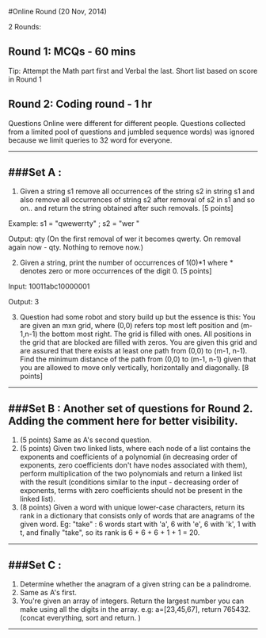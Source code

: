 #Online Round (20 Nov, 2014)

2 Rounds:
## Round 1: MCQs - 60 mins
  Tip: Attempt the Math part first and Verbal the last.
  Short list based on score in Round 1
## Round 2: Coding round - 1 hr
Questions
Online were different for different people. Questions collected from a limited pool of questions and jumbled sequence words) was ignored because we limit queries to 32 word for everyone.

-------------------------------------------------------------------------------------------------------------------------------------------------
###Set A :
-------------------------------------------------------------------------------------------------------------------------------------------------

1. Given a string s1 remove all occurrences of the string s2 in string s1 and also remove all occurrences of string s2 after removal of s2 in s1 and so on.. and return the string obtained after such removals. [5 points] 
  
  Example: s1 = "qwewerrty" ; s2 = "wer "	
  
  Output: qty (On the first removal of wer it becomes qwerty. On removal again now -  qty. Nothing to remove now.) 

2. Given a string, print the number of occurrences of 1(0)*1 where * denotes zero or more occurrences of the digit 0. [5 points]         
  
  Input: 10011abc10000001
  
  Output: 3

3. Question had some robot and story build up but the essence  is this: 
   You are given an mxn grid, where (0,0) refers top most left position and (m-1,n-1) the bottom most right. The grid is filled with ones. All positions in the grid that are blocked are filled with zeros. You are given this grid and are assured that there exists at least one path from (0,0) to (m-1, n-1). Find the minimum distance of the path from (0,0) to (m-1, n-1) given that you are allowed to move only vertically, horizontally and diagonally. [8 points] 

-------------------------------------------------------------------------------------------------------------------------------------------------
###Set B : Another set of questions for Round 2. Adding the comment here for better visibility.
-------------------------------------------------------------------------------------------------------------------------------------------------

1. (5 points) Same as A's second question.
2. (5 points) Given two linked lists, where each node of a list contains the exponents and coefficients of a polynomial (in decreasing order of exponents, zero coefficients don't have nodes associated with them), perform multiplication of the two polynomials and return a linked list with the result (conditions similar to the input - decreasing order of exponents, terms with zero coefficients should not be present in the linked list).
3. (8 points) Given a word with unique lower-case characters, return its rank in a dictionary that consists only of words that are anagrams of the given word.
    Eg: "take" : 6 words start with 'a', 6 with 'e', 6 with 'k', 1 with t, and finally "take", so its rank is 6 + 6 + 6 + 1 + 1 = 20.	

-------------------------------------------------------------------------------------------------------------------------------------------------
###Set C :
-------------------------------------------------------------------------------------------------------------------------------------------------

1. Determine whether the anagram of a given string can be a palindrome. 
2. Same as A's first.
3. You're given an array of integers. Return the largest number you can make using all the digits in the array. e.g: a=[23,45,67], return 765432. (concat everything, sort and return. )

-------------------------------------------------------------------------------------------------------------------------------------------------
